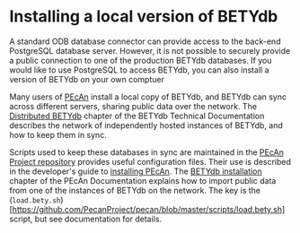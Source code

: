 # Installing a local version of BETYdb

A standard ODB database connector can provide access to the back-end PostgreSQL database server. However, it is not possible to securely provide a public connection to one of the production BETYdb databases. If you would like to use PostgreSQL to access BETYdb, you can also install a version of BETYdb on your own comptuer

Many users of [PEcAn](https://www.pecanproject.org) install a local copy of BETYdb, and BETYdb can sync across different servers, sharing public data over the network. The [Distributed BETYdb](https://pecan.gitbooks.io/betydb-documentation/content/distributed_betydb.html) chapter of the BETYdb Technical Documentation describes the network of independently hosted instances of BETYdb, and how to keep them in sync.

Scripts used to keep these databases in sync are maintained in the [PEcAn Project repository](https://github.com/PecanProject/pecan) provides useful configuration files. Their use is described in the developer's guide to [installing PEcAn](https://pecanproject.github.io/pecan-documentation/installing-pecan.html). The [BETYdb installation](https://pecanproject.github.io/pecan-documentation/installing-pecan.html#installing-bety) chapter of the PEcAn Documentation explains how to import public data from one of the instances of BETYdb on the network. The key is the (`load.bety.sh`)[https://github.com/PecanProject/pecan/blob/master/scripts/load.bety.sh] script, but see documentation for details.


